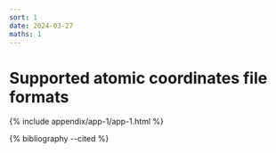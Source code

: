 ```yaml
---
sort: 1
date: 2024-03-27
maths: 1
---
```


# Supported atomic coordinates file formats

{% include appendix/app-1/app-1.html %}

{% bibliography --cited %}
